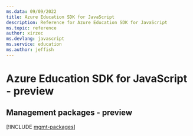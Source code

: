 ```yaml
---
ms.data: 09/09/2022
title: Azure Education SDK for JavaScript
description: Reference for Azure Education SDK for JavaScript
ms.topic: reference
author: xirzec
ms.devlang: javascript
ms.service: education
ms.author: jeffish
---
```

# Azure Education SDK for JavaScript - preview

## Management packages - preview
[!INCLUDE [mgmt-packages](education-mgmt-index.md)]